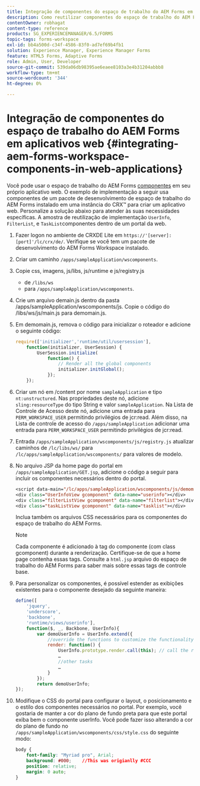 ```yaml
---
title: Integração de componentes do espaço de trabalho do AEM Forms em aplicativos web
description: Como reutilizar componentes do espaço de trabalho do AEM Forms em seus próprios aplicativos da Web para usar a funcionalidade e fornecer uma integração estreita.
contentOwner: robhagat
content-type: reference
products: SG_EXPERIENCEMANAGER/6.5/FORMS
topic-tags: forms-workspace
exl-id: bb4a500d-c34f-4586-83f0-ad7ef69b4fb1
solution: Experience Manager, Experience Manager Forms
feature: HTML5 Forms, Adaptive Forms
role: Admin, User, Developer
source-git-commit: 539da06db98395ae6eaee8103a3e4b31204abbb8
workflow-type: tm+mt
source-wordcount: '344'
ht-degree: 0%

---
```


# Integração de componentes do espaço de trabalho do AEM Forms em aplicativos web {#integrating-aem-forms-workspace-components-in-web-applications}

Você pode usar o espaço de trabalho do AEM Forms [componentes](/help/forms/using/description-reusable-components.md) em seu próprio aplicativo web. O exemplo de implementação a seguir usa componentes de um pacote de desenvolvimento de espaço de trabalho do AEM Forms instalado em uma instância do CRX™ para criar um aplicativo web. Personalize a solução abaixo para atender às suas necessidades específicas. A amostra de reutilização de implementação `UserInfo`, `FilterList`, e `TaskList`componentes dentro de um portal da web.

1. Fazer logon no ambiente de CRXDE Lite em `https://'[server]:[port]'/lc/crx/de/`. Verifique se você tem um pacote de desenvolvimento do AEM Forms Workspace instalado.
1. Criar um caminho `/apps/sampleApplication/wscomponents`.
1. Copie css, imagens, js/libs, js/runtime e js/registry.js

   * de `/libs/ws`
   * para `/apps/sampleApplication/wscomponents`.

1. Crie um arquivo demain.js dentro da pasta /apps/sampleApplication/wscomponents/js. Copie o código do /libs/ws/js/main.js para demomain.js.
1. Em demomain.js, remova o código para inicializar o roteador e adicione o seguinte código:

   ```javascript
   require(['initializer','runtime/util/usersession'],
       function(initializer, UserSession) {
           UserSession.initialize(
               function() {
                   // Render all the global components
                   initializer.initGlobal();
               });
       });
   ```

1. Criar um nó em /content por nome `sampleApplication` e tipo `nt:unstructured`. Nas propriedades deste nó, adicione `sling:resourceType` do tipo String e valor `sampleApplication`. Na Lista de Controle de Acesso deste nó, adicione uma entrada para `PERM_WORKSPACE_USER` permitindo privilégios de jcr:read. Além disso, na Lista de controle de acesso do `/apps/sampleApplication` adicionar uma entrada para `PERM_WORKSPACE_USER` permitindo privilégios de jcr:read.
1. Entrada `/apps/sampleApplication/wscomponents/js/registry.js` atualizar caminhos de `/lc/libs/ws/` para `/lc/apps/sampleApplication/wscomponents/` para valores de modelo.
1. No arquivo JSP da home page do portal em `/apps/sampleApplication/GET.jsp`, adicione o código a seguir para incluir os componentes necessários dentro do portal.

   ```jsp
   <script data-main="/lc/apps/sampleApplication/wscomponents/js/demomain" src="/lc/apps/sampleApplication/wscomponents/js/libs/require/require.js"></script>
   <div class="UserInfoView gcomponent" data-name="userinfo"></div>
   <div class="filterListView gcomponent" data-name="filterlist"></div>
   <div class="taskListView gcomponent" data-name="tasklist"></div>
   ```

   Inclua também os arquivos CSS necessários para os componentes do espaço de trabalho do AEM Forms.

   >[!NOTE]
   >
   >Cada componente é adicionado à tag do componente (com class gcomponent) durante a renderização. Certifique-se de que a home page contenha essas tags. Consulte a `html.jsp` arquivo do espaço de trabalho do AEM Forms para saber mais sobre essas tags de controle base.

1. Para personalizar os componentes, é possível estender as exibições existentes para o componente desejado da seguinte maneira:

   ```javascript
   define([
       'jquery',
       'underscore',
       'backbone',
       'runtime/views/userinfo'],
       function($, _, Backbone, UserInfo){
           var demoUserInfo = UserInfo.extend({
               //override the functions to customize the functionality
               render: function() {
                   UserInfo.prototype.render.call(this); // call the render function of the super class
                   …
                   //other tasks
                   …
               }
           });
           return demoUserInfo;
   });
   ```

1. Modifique o CSS do portal para configurar o layout, o posicionamento e o estilo dos componentes necessários no portal. Por exemplo, você gostaria de manter a cor do plano de fundo preta para que este portal exiba bem o componente userInfo. Você pode fazer isso alterando a cor do plano de fundo no `/apps/sampleApplication/wscomponents/css/style.css` do seguinte modo:

   ```css
   body {
       font-family: "Myriad pro", Arial;
       background: #000;    //This was origianlly #CCC
       position: relative;
       margin: 0 auto;
   }
   ```
